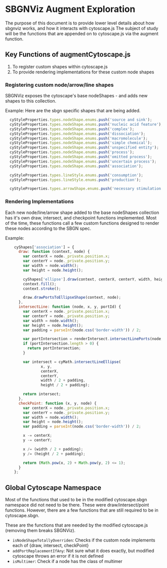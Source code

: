 # SBGNViz Augment Exploration

The purpose of this document is to provide lower level details about how sbgnviz works, and how it interacts with cytoscape.js
The subject of study will be the functions that are appended on to cytoscape.js via the augment function.

## Key Functions of augmentCytoscape.js

1.  To register custom shapes within cytoscape.js
2.  To provide rendering implementations for these custom node shapes

### Registering custom node/arrow/line shapes

SBGNViz exposes the cytoscape's base nodeShapes - and adds new shapes to this collection.  

Example:
Here are the sbgn specific shapes that are being added.
```js
  cyStyleProperties.types.nodeShape.enums.push('source and sink');
  cyStyleProperties.types.nodeShape.enums.push('nucleic acid feature');
  cyStyleProperties.types.nodeShape.enums.push('complex');
  cyStyleProperties.types.nodeShape.enums.push('dissociation');
  cyStyleProperties.types.nodeShape.enums.push('macromolecule');
  cyStyleProperties.types.nodeShape.enums.push('simple chemical');
  cyStyleProperties.types.nodeShape.enums.push('unspecified entity');
  cyStyleProperties.types.nodeShape.enums.push('process');
  cyStyleProperties.types.nodeShape.enums.push('omitted process');
  cyStyleProperties.types.nodeShape.enums.push('uncertain process');
  cyStyleProperties.types.nodeShape.enums.push('association');

  cyStyleProperties.types.lineStyle.enums.push('consumption');
  cyStyleProperties.types.lineStyle.enums.push('production');

  cyStyleProperties.types.arrowShape.enums.push('necessary stimulation');
```


### Rendering Implementations

Each new node/line/arrow shape added to the base nodeShapes collection has it's own draw, intersect, and checkpoint functions implemented.
Most of the time, these functions call a few custom functions designed to render these nodes according to the SBGN spec.

Example:
```js
    cyShapes['association'] = {
      draw: function (context, node) {
        var centerX = node._private.position.x;
        var centerY = node._private.position.y;
        var width = node.width();
        var height = node.height();

        cyShapes['ellipse'].draw(context, centerX, centerY, width, height);
        context.fill();
        context.stroke();

        draw.drawPortsToEllipseShape(context, node);                                                 // CUSTOM DRAWING FUNCTION
      },
      intersectLine: function (node, x, y, portId) {
        var centerX = node._private.position.x;
        var centerY = node._private.position.y;
        var width = node.width();
        var height = node.height();
        var padding = parseInt(node.css('border-width')) / 2;

        var portIntersection = renderIntersect.intersectLinePorts(node, x, y, portId);               // CUSTOM INTERSECT FUNCTION
        if (portIntersection.length > 0) {
          return portIntersection;
        }

        var intersect = cyMath.intersectLineEllipse(
                x, y,
                centerX,
                centerY,
                width / 2 + padding,
                height / 2 + padding);

        return intersect;
      },
      checkPoint: function (x, y, node) {
        var centerX = node._private.position.x;
        var centerY = node._private.position.y;
        var width = node.width();
        var height = node.height();
        var padding = parseInt(node.css('border-width')) / 2;

        x -= centerX;
        y -= centerY;

        x /= (width / 2 + padding);
        y /= (height / 2 + padding);

        return (Math.pow(x, 2) + Math.pow(y, 2) <= 1);
      }
    };
```
## Global Cytoscape Namespace

Most of the functions that used to be in the modified cytoscape.sbgn namespace did not need to be there.  These were draw/intersect/point functions. However, there are a few functions that are still required to be in cytoscape.sbgn.

These are the functions that are needed by the modified cytoscape.js (removing them breaks SBGNViz).  

* ```isNodeShapeTotallyOverriden```: Checks if the custom node implements each of {draw, intersect, checkPoint}
* ```addPortReplacementIfAny```:  Not sure what it does exactly, but modified cytoscape throws an error if it is not defined
* ```isMultimer```: Check if a node has the class of multimer
